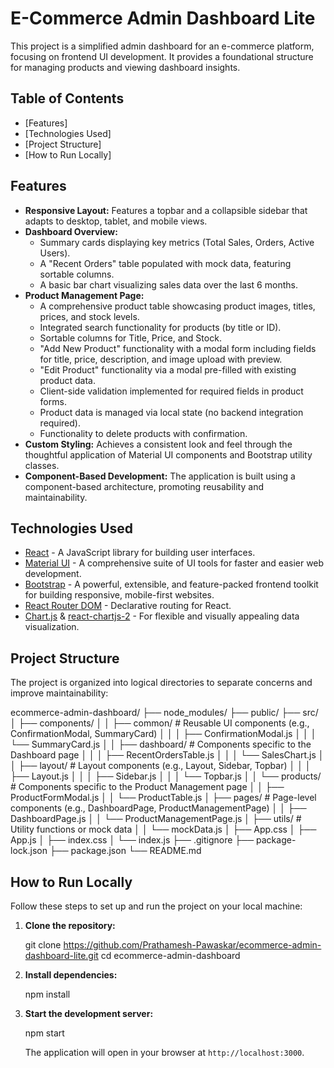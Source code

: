 # E-Commerce Admin Dashboard Lite

This project is a simplified admin dashboard for an e-commerce platform, focusing on frontend UI development. It provides a foundational structure for managing products and viewing dashboard insights.

## Table of Contents

- [Features]
- [Technologies Used]
- [Project Structure]
- [How to Run Locally]

## Features

- **Responsive Layout:** Features a topbar and a collapsible sidebar that adapts to desktop, tablet, and mobile views.
- **Dashboard Overview:**
  - Summary cards displaying key metrics (Total Sales, Orders, Active Users).
  - A "Recent Orders" table populated with mock data, featuring sortable columns.
  - A basic bar chart visualizing sales data over the last 6 months.
- **Product Management Page:**
  - A comprehensive product table showcasing product images, titles, prices, and stock levels.
  - Integrated search functionality for products (by title or ID).
  - Sortable columns for Title, Price, and Stock.
  - "Add New Product" functionality with a modal form including fields for title, price, description, and image upload with preview.
  - "Edit Product" functionality via a modal pre-filled with existing product data.
  - Client-side validation implemented for required fields in product forms.
  - Product data is managed via local state (no backend integration required).
  - Functionality to delete products with confirmation.
- **Custom Styling:** Achieves a consistent look and feel through the thoughtful application of Material UI components and Bootstrap utility classes.
- **Component-Based Development:** The application is built using a component-based architecture, promoting reusability and maintainability.

## Technologies Used

- [React](https://react.dev/) - A JavaScript library for building user interfaces.
- [Material UI](https://mui.com/) - A comprehensive suite of UI tools for faster and easier web development.
- [Bootstrap](https://getbootstrap.com/) - A powerful, extensible, and feature-packed frontend toolkit for building responsive, mobile-first websites.
- [React Router DOM](https://reactrouter.com/en/main) - Declarative routing for React.
- [Chart.js](https://www.chartjs.org/) & [react-chartjs-2](https://react-chartjs-2.js.org/) - For flexible and visually appealing data visualization.

## Project Structure

The project is organized into logical directories to separate concerns and improve maintainability:

ecommerce-admin-dashboard/
├── node_modules/
├── public/
├── src/
│ ├── components/
│ │ ├── common/ # Reusable UI components (e.g., ConfirmationModal, SummaryCard)
│ │ │ ├── ConfirmationModal.js
│ │ │ └── SummaryCard.js
│ │ ├── dashboard/ # Components specific to the Dashboard page
│ │ │ ├── RecentOrdersTable.js
│ │ │ └── SalesChart.js
│ │ ├── layout/ # Layout components (e.g., Layout, Sidebar, Topbar)
│ │ │ ├── Layout.js
│ │ │ ├── Sidebar.js
│ │ │ └── Topbar.js
│ │ └── products/ # Components specific to the Product Management page
│ │ ├── ProductFormModal.js
│ │ └── ProductTable.js
│ ├── pages/ # Page-level components (e.g., DashboardPage, ProductManagementPage)
│ │ ├── DashboardPage.js
│ │ └── ProductManagementPage.js
│ ├── utils/ # Utility functions or mock data
│ │ └── mockData.js
│ ├── App.css
│ ├── App.js
│ ├── index.css
│ └── index.js
├── .gitignore
├── package-lock.json
├── package.json
└── README.md

## How to Run Locally

Follow these steps to set up and run the project on your local machine:

1.  **Clone the repository:**

    git clone https://github.com/Prathamesh-Pawaskar/ecommerce-admin-dashboard-lite.git
    cd ecommerce-admin-dashboard

2.  **Install dependencies:**

    npm install

3.  **Start the development server:**

    npm start

    The application will open in your browser at `http://localhost:3000`.
